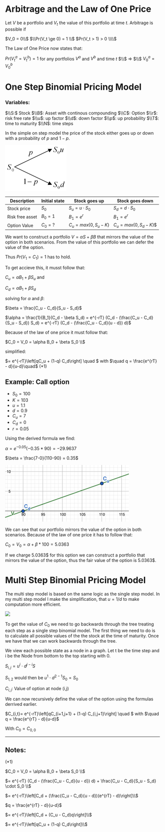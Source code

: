 

# Arbitrage and the Law of One Price

Let $V$ be a portfolio and $V_t$ the value of this portfolio at time $t$. Arbitrage is possible if 


$V_0 = 0\\$ 
$\\Pr(V_t \ge  0) = 1 \\$
$Pr(V_t >  1) > 0 \\\\$


The Law of One Price now states that:

$Pr(V^a_t = V^b_t) = 1$ for any portfolios $V^a$ and $V^b$ and time $t$
$\\$ 
$\Rightarrow$
$\\$ 
$V^a_0 = V^b_0$



# One Step Binomial Pricing Model

### Variables:
$\\S:$ Stock
$\\B$: Asset with continous compounding
$\\C$: Option
$\\r$: risk free rate
$\\u$: up factor
$\\d$: down factor
$\\p$: up probability
$\\T$: time to maturity
$\\N$: time steps




In the simple on step model the price of the stock either goes up or down with a probability of $p$ and $1-p$. 

<img src="binomial_onestep.jpg" width="200">



| Description | Initial state          | Stock goes up   |  Stock goes down |
| -------------- | ----------------- | --------------------------- | --------------------------- |
|Stock price| $S_0$    | $S_u = u \cdot S_0$                 | $S_d = d \cdot  S_0$                 |
|Risk free asset | $B_0 =1$    | $B_1 = e^{r}$                  | $B_1 = e^{r}$                |
|Option Value |$C_0=?$   | $C_u = max\{0, S_u - K\}$                  | $C_u = max\{0, S_d - K\}$$                   |




We want to construct a portfolio $V = \alpha S + \beta B$ that mirrors the value of the option in both scenarios. From the value of this portfolio we can defer the value of the option. 

Thus $Pr(V_1 = C_1) = 1$ has to hold.

To get accieve this, it musst follow that:

$C_u = \alpha B_1 + \beta S_u$ and 

$C_d = \alpha B_1 + \beta S_d$

solving for $\alpha$ and $\beta$:

$\beta = \frac{C_u - C_d}{S_u - S_d}$

$\alpha = \frac{1}{B_1}(C_d - \beta  S_d) = e^{-rT} (C_d - (\frac{C_u - C_d}{S_u - S_d})  S_d) = e^{-rT} (C_d - (\frac{C_u - C_d}{u - d})  d)$



Because of the law of one price it must follow that:

$C_0 = V_0 = \alpha B_0 + \beta S_0 \\$

simplified:


$= e^{-rT}\left[qC_u + (1-q) C_d\right] \quad $ with $\quad q = \frac{e^{rT} - d}{u-d}\quad$
(*1)


## Example: Call option
- $S_0 = 100$
- $K=103$
- $u=1.1$
- $d=0.9$
- $C_u = 7$
- $C_d = 0$
- $r=0.05$


Using the derived formula we find:

$\alpha = e^{-0.05}(- 0.35 * 90) = -29.9637$ 

$\beta = \frac{7-0}{110-90} = 0.35$


<img src="option_hedge.png">

We can see that our portfolio mirrors the value of the option in both scenarios. Because of the law of one price it has to follow that:

$C_0 = V_0 = \alpha + \beta * 100 = 5.0363$

If we charge 5.0363$ for this option we can construct a portfolio that mirrors the value of the option, thus the fair value of the option is 5.0363$. 

# Multi Step Binomial Pricing Model

The multi step model is based on the same logic as the single step model.
In my multi step model I make the simplification, that $u = 1/d$ to make computation more efficient.

<img src="Screenshot 2023-05-24 at 12.55.35.png">

To get the value of $C_0$ we need to go backwards through the tree treating each step as a single step binomial model. 
The first thing we need to do is to calculate all possible values of the the stock at the time of maturity.
Once we have that we can work backwards through the tree.

We view each possible state as a node in a graph.
Let t be the time step and i be the Node from bottom to the top starting with $0$.

$S_{i, j} = u^{i} \cdot d^{j-i}S$

 $S_{1,2}$ would then be $u^{1} \cdot d^{2-1}S_0 = S_0$

$C_{i,j}$: Value of option at node (i,j)

We can now recursively define the value of the option using the formulas derrived earlier.

$C_{i,t}= e^{-rT}\left[qC_{i+1,j+1} + (1-q) C_{i,j+1}\right] \quad $ with $\quad q = \frac{e^{rT} - d}{u-d}$

With $C_0 = C_{0,0}$



----------
## Notes:


(*1)




$C_0 = V_0 = \alpha B_0 + \beta S_0 \\$


$= e^{-rT} (C_d - (\frac{C_u - C_d}{u - d}) d) + \frac{C_u - C_d}{S_u - S_d} \cdot S_0 \\$ 

$= e^{-rT}\left[C_d + (\frac{C_u - C_d}{u - d})(e^{rT} - d)\right]\\$

$q = \frac{e^{rT} - d}{u-d}$

$= e^{-rT}\left[C_d + (C_u - C_d)q\right]\\$

$= e^{-rT}\left[qC_u + (1-q) C_d\right]\\$